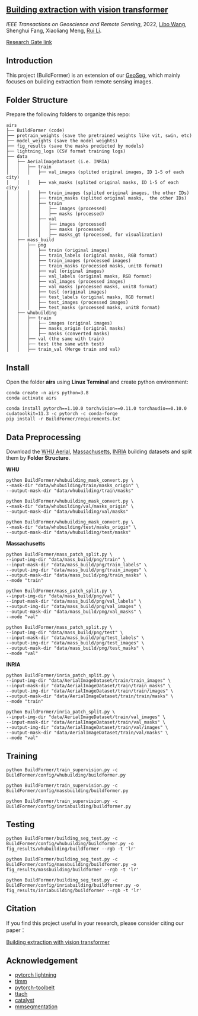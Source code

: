 ## [Building extraction with vision transformer](https://ieeexplore.ieee.org/document/9808187) 

*IEEE Transactions on Geoscience and Remote Sensing*, 2022, [Libo Wang](https://WangLibo1995.github.io), Shenghui Fang, Xiaoliang Meng, [Rui Li](https://lironui.github.io/).

[Research Gate link](https://www.researchgate.net/publication/361583918_Building_extraction_with_vision_transformer)

## Introduction

This project (BuildFormer) is an extension of our [GeoSeg](https://github.com/WangLibo1995/GeoSeg), which mainly focuses on building extraction from remote sensing images.

  
## Folder Structure

Prepare the following folders to organize this repo:
```none
airs
├── BuildFormer (code)
├── pretrain_weights (save the pretrained weights like vit, swin, etc)
├── model_weights (save the model weights)
├── fig_results (save the masks predicted by models)
├── lightning_logs (CSV format training logs)
├── data
│   ├── AerialImageDataset (i.e. INRIA)
│   │   ├── train
│   │   │   ├── val_images (splited original images, ID 1-5 of each city)
│   │   │   ├── vak_masks (splited original masks, ID 1-5 of each city)
│   │   │   ├── train_images (splited original images, the other IDs)
│   │   │   ├── train_masks (splited original masks,  the other IDs)
│   │   │   ├── train
│   │   │   │   ├── images (processed)
│   │   │   │   ├── masks (processed)
│   │   │   ├── val
│   │   │   │   ├── images (processed)
│   │   │   │   ├── masks (processed)
│   │   │   │   ├── masks_gt (processed, for visualization)
│   ├── mass_build
│   │   ├── png
│   │   │   ├── train (original images)
│   │   │   ├── train_labels (original masks, RGB format)
│   │   │   ├── train_images (processed images)
│   │   │   ├── train_masks (processed masks, unit8 format)
│   │   │   ├── val (original images)
│   │   │   ├── val_labels (original masks, RGB format)
│   │   │   ├── val_images (processed images)
│   │   │   ├── val_masks (processed masks, unit8 format)
│   │   │   ├── test (original images)
│   │   │   ├── test_labels (original masks, RGB format)
│   │   │   ├── test_images (processed images)
│   │   │   ├── test_masks (processed masks, unit8 format)
│   ├── whubuilding
│   │   ├── train
│   │   │   ├── images (original images)
│   │   │   ├── masks_origin (original masks)
│   │   │   ├── masks (converted masks)
│   │   ├── val (the same with train)
│   │   ├── test (the same with test)
│   │   ├── train_val (Merge train and val)
```

## Install

Open the folder **airs** using **Linux Terminal** and create python environment:
```
conda create -n airs python=3.8
conda activate airs

conda install pytorch==1.10.0 torchvision==0.11.0 torchaudio==0.10.0 cudatoolkit=11.3 -c pytorch -c conda-forge
pip install -r BuildFormer/requirements.txt
```

## Data Preprocessing

Download the [WHU Aerial](https://study.rsgis.whu.edu.cn/pages/download/building_dataset.html), [Massachusetts](https://www.cs.toronto.edu/~vmnih/data/), [INRIA](https://project.inria.fr/aerialimagelabeling/) building datasets and split them by **Folder Structure**.

**WHU**

```
python BuildFormer/whubuilding_mask_convert.py \
--mask-dir "data/whubuilding/train/masks_origin" \
--output-mask-dir "data/whubuilding/train/masks" 
```

```
python BuildFormer/whubuilding_mask_convert.py \
--mask-dir "data/whubuilding/val/masks_origin" \
--output-mask-dir "data/whubuilding/val/masks" 
```

```
python BuildFormer/whubuilding_mask_convert.py \
--mask-dir "data/whubuilding/test/masks_origin" \
--output-mask-dir "data/whubuilding/test/masks" 
```

**Massachusetts**

```
python BuildFormer/mass_patch_split.py \
--input-img-dir "data/mass_build/png/train" \
--input-mask-dir "data/mass_build/png/train_labels" \
--output-img-dir "data/mass_build/png/train_images" \
--output-mask-dir "data/mass_build/png/train_masks" \
--mode "train"
```

```
python BuildFormer/mass_patch_split.py \
--input-img-dir "data/mass_build/png/val" \
--input-mask-dir "data/mass_build/png/val_labels" \
--output-img-dir "data/mass_build/png/val_images" \
--output-mask-dir "data/mass_build/png/val_masks" \
--mode "val"
```

```
python BuildFormer/mass_patch_split.py \
--input-img-dir "data/mass_build/png/test" \
--input-mask-dir "data/mass_build/png/test_labels" \
--output-img-dir "data/mass_build/png/test_images" \
--output-mask-dir "data/mass_build/png/test_masks" \
--mode "val"
```

**INRIA**

```
python BuildFormer/inria_patch_split.py \
--input-img-dir "data/AerialImageDataset/train/train_images" \
--input-mask-dir "data/AerialImageDataset/train/train_masks" \
--output-img-dir "data/AerialImageDataset/train/train/images" \
--output-mask-dir "data/AerialImageDataset/train/train/masks" \
--mode "train"
```

```
python BuildFormer/inria_patch_split.py \
--input-img-dir "data/AerialImageDataset/train/val_images" \
--input-mask-dir "data/AerialImageDataset/train/val_masks" \
--output-img-dir "data/AerialImageDataset/train/val/images" \
--output-mask-dir "data/AerialImageDataset/train/val/masks" \
--mode "val"
```

## Training

```
python BuildFormer/train_supervision.py -c BuildFormer/config/whubuilding/buildformer.py
```

```
python BuildFormer/train_supervision.py -c BuildFormer/config/massbuilding/buildformer.py
```

```
python BuildFormer/train_supervision.py -c BuildFormer/config/inriabuilding/buildformer.py
```



## Testing

```
python BuildFormer/building_seg_test.py -c BuildFormer/config/whubuilding/buildformer.py -o fig_results/whubuilding/buildformer --rgb -t 'lr'
```

```
python BuildFormer/building_seg_test.py -c BuildFormer/config/massbuilding/buildformer.py -o fig_results/massbuilding/buildformer --rgb -t 'lr'
```

```
python BuildFormer/building_seg_test.py -c BuildFormer/config/inriabuilding/buildformer.py -o fig_results/inriabuilding/buildformer --rgb -t 'lr'
```

## Citation

If you find this project useful in your research, please consider citing our paper：

[Building extraction with vision transformer](https://ieeexplore.ieee.org/document/9808187)

## Acknowledgement

- [pytorch lightning](https://www.pytorchlightning.ai/)
- [timm](https://github.com/rwightman/pytorch-image-models)
- [pytorch-toolbelt](https://github.com/BloodAxe/pytorch-toolbelt)
- [ttach](https://github.com/qubvel/ttach)
- [catalyst](https://github.com/catalyst-team/catalyst)
- [mmsegmentation](https://github.com/open-mmlab/mmsegmentation)